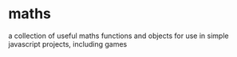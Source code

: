 # maths
a collection of useful maths functions and objects for use in simple javascript projects, including games
